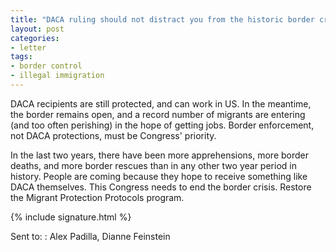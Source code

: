 ```yaml
---
title: "DACA ruling should not distract you from the historic border crisis"
layout: post
categories:
- letter
tags:
- border control
- illegal immigration
---
```


DACA recipients are still protected, and can work in US. In the meantime, the border remains open, and a record number of migrants are entering (and too often perishing) in the hope of getting jobs. Border enforcement, not DACA protections, must be Congress' priority.

In the last two years, there have been more apprehensions, more border deaths, and more border rescues than in any other two year period in history. People are coming because they hope to receive something like DACA themselves. This Congress needs to end the border crisis. Restore the Migrant Protection Protocols program.

{% include signature.html %}

Sent to:
: Alex Padilla, Dianne Feinstein
